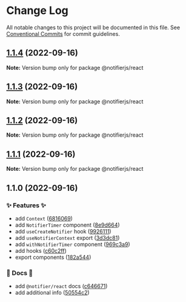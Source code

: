 # Change Log

All notable changes to this project will be documented in this file.
See [Conventional Commits](https://conventionalcommits.org) for commit guidelines.

## [1.1.4](https://github.com/ArtemKlyuev/notifier/compare/@notifierjs/react@1.1.3...@notifierjs/react@1.1.4) (2022-09-16)

**Note:** Version bump only for package @notifierjs/react





## [1.1.3](https://github.com/ArtemKlyuev/notifier/compare/@notifierjs/react@1.1.2...@notifierjs/react@1.1.3) (2022-09-16)

**Note:** Version bump only for package @notifierjs/react





## [1.1.2](https://github.com/ArtemKlyuev/notifier/compare/@notifierjs/react@1.1.1...@notifierjs/react@1.1.2) (2022-09-16)

**Note:** Version bump only for package @notifierjs/react





## [1.1.1](https://github.com/ArtemKlyuev/notifier/compare/@notifierjs/react@1.1.0...@notifierjs/react@1.1.1) (2022-09-16)

**Note:** Version bump only for package @notifierjs/react





## 1.1.0 (2022-09-16)


### ✨ Features ✨

* add `Context` ([6816069](https://github.com/ArtemKlyuev/notifier/commit/68160690c7daa59b25867cf17815f884c2e07af8))
* add `NotifierTimer` component ([8e9d664](https://github.com/ArtemKlyuev/notifier/commit/8e9d6646e58e66c49857b711a876a46b387bf422))
* add `useCreateNotifier` hook ([9926111](https://github.com/ArtemKlyuev/notifier/commit/9926111e7760f2703f762840142a7b8456ee1297))
* add `useNotifierContext` export ([3d3dc81](https://github.com/ArtemKlyuev/notifier/commit/3d3dc81a2837c9cf9567c69fdc065b72ed7088f5))
* add `withNotifierTimer` component ([969c3a9](https://github.com/ArtemKlyuev/notifier/commit/969c3a9446396314fa8ebf909dbe141e6b19edd8))
* add hooks ([c60c2ff](https://github.com/ArtemKlyuev/notifier/commit/c60c2ff53d7d4beb5ab14b1e5f64c5dbf1124439))
* export components ([182a544](https://github.com/ArtemKlyuev/notifier/commit/182a544c1ef05b0f255d3cabcfba682867264f86))


### 📖 Docs 📖

* add `@notifier/react` docs ([c646671](https://github.com/ArtemKlyuev/notifier/commit/c64667100bd5048d80783a72178755c727a12493))
* add additional info ([50554c2](https://github.com/ArtemKlyuev/notifier/commit/50554c2bf0a0803942f0c7345b7de0a138fb0e4e))
